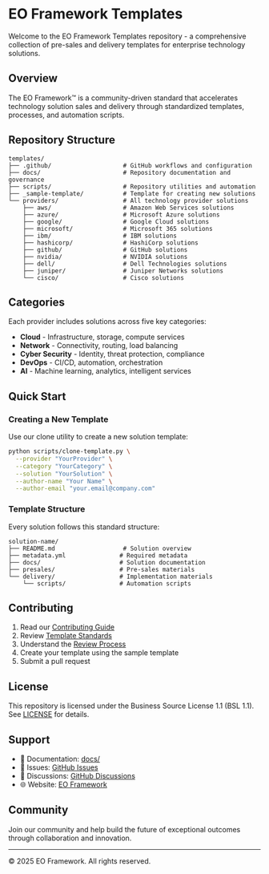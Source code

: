 # EO Framework Templates

Welcome to the EO Framework Templates repository - a comprehensive collection of pre-sales and delivery templates for enterprise technology solutions.

## Overview

The EO Framework™ is a community-driven standard that accelerates technology solution sales and delivery through standardized templates, processes, and automation scripts.

## Repository Structure

```
templates/
├── .github/                    # GitHub workflows and configuration
├── docs/                       # Repository documentation and governance
├── scripts/                    # Repository utilities and automation
├── _sample-template/           # Template for creating new solutions
└── providers/                  # All technology provider solutions
    ├── aws/                    # Amazon Web Services solutions
    ├── azure/                  # Microsoft Azure solutions
    ├── google/                 # Google Cloud solutions
    ├── microsoft/              # Microsoft 365 solutions
    ├── ibm/                    # IBM solutions
    ├── hashicorp/              # HashiCorp solutions
    ├── github/                 # GitHub solutions
    ├── nvidia/                 # NVIDIA solutions
    ├── dell/                   # Dell Technologies solutions
    ├── juniper/                # Juniper Networks solutions
    └── cisco/                  # Cisco solutions
```

## Categories

Each provider includes solutions across five key categories:
- **Cloud** - Infrastructure, storage, compute services
- **Network** - Connectivity, routing, load balancing
- **Cyber Security** - Identity, threat protection, compliance
- **DevOps** - CI/CD, automation, orchestration
- **AI** - Machine learning, analytics, intelligent services

## Quick Start

### Creating a New Template

Use our clone utility to create a new solution template:

```bash
python scripts/clone-template.py \
  --provider "YourProvider" \
  --category "YourCategory" \
  --solution "YourSolution" \
  --author-name "Your Name" \
  --author-email "your.email@company.com"
```

### Template Structure

Every solution follows this standard structure:
```
solution-name/
├── README.md                   # Solution overview
├── metadata.yml               # Required metadata
├── docs/                      # Solution documentation
├── presales/                  # Pre-sales materials
└── delivery/                  # Implementation materials
    └── scripts/               # Automation scripts
```

## Contributing

1. Read our [Contributing Guide](docs/CONTRIBUTING.md)
2. Review [Template Standards](docs/TEMPLATE_STANDARDS.md)
3. Understand the [Review Process](docs/REVIEW_PROCESS.md)
4. Create your template using the sample template
5. Submit a pull request

## License

This repository is licensed under the Business Source License 1.1 (BSL 1.1). See [LICENSE](LICENSE) for details.

## Support

- 📖 Documentation: [docs/](docs/)
- 🐛 Issues: [GitHub Issues](https://github.com/eoframework/templates/issues)
- 💬 Discussions: [GitHub Discussions](https://github.com/eoframework/templates/discussions)
- 🌐 Website: [EO Framework](https://eoframework.github.io)

## Community

Join our community and help build the future of exceptional outcomes through collaboration and innovation.

---

© 2025 EO Framework. All rights reserved.